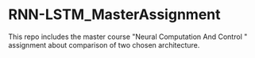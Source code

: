 # RNN-LSTM_MasterAssignment
This repo includes the master course "Neural Computation And Control " assignment about comparison of two chosen architecture.
